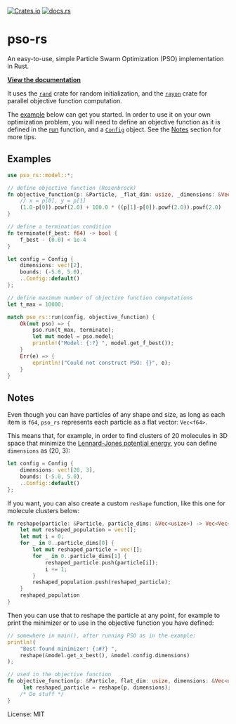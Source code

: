 ﻿[![Crates.io](https://img.shields.io/crates/v/pso_rs)](https://crates.io/crates/pso-rs)
[![docs.rs](https://img.shields.io/docsrs/pso-rs)](https://docs.rs/pso-rs/latest/pso_rs/)

# pso-rs

An easy-to-use, simple Particle Swarm Optimization (PSO) implementation in Rust.

**[View the documentation](https://docs.rs/pso-rs/latest/pso_rs/)**

It uses the [`rand`](https://crates.io/crates/rand) crate for random initialization, and the [`rayon`](https://crates.io/crates/rayon) crate for parallel objective function computation.

The [example](#examples) below can get you started.
In order to use it on your own optimization problem, you will need to define an objective function as it is defined in the [run](fn.run.html) function, and a [`Config`](model/struct.Config.html) object. See the [Notes](#notes) section for more tips.

## Examples

```rust
use pso_rs::model::*;

// define objective function (Rosenbrock)
fn objective_function(p: &Particle, _flat_dim: usize, _dimensions: &Vec<usize>) -> f64 {
    // x = p[0], y = p[1]
    (1.0-p[0]).powf(2.0) + 100.0 * ((p[1]-p[0]).powf(2.0)).powf(2.0)
}

// define a termination condition
fn terminate(f_best: f64) -> bool {
    f_best - (0.0) < 1e-4
}

let config = Config {
    dimensions: vec![2],
    bounds: (-5.0, 5.0),
    ..Config::default()
};

// define maximum number of objective function computations
let t_max = 10000;

match pso_rs::run(config, objective_function) {
    Ok(mut pso) => {
        pso.run(t_max, terminate);
        let mut model = pso.model;
        println!("Model: {:?} ", model.get_f_best());
    }
    Err(e) => {
        eprintln!("Could not construct PSO: {}", e);
    }
}
```

## Notes

Even though you can have particles of any shape and size, as long as each item is `f64`, `pso_rs` represents each particle as a flat vector: `Vec<f64>`.

This means that, for example, in order to find clusters of 20 molecules in 3D space that minimize the [Lennard-Jones potential energy](https://en.wikipedia.org/wiki/Lennard-Jones_potential), you can define `dimensions` as (20, 3):

```rust
let config = Config {
    dimensions: vec![20, 3],
    bounds: (-5.0, 5.0),
    ..Config::default()
};
```

If you want, you can also create a custom `reshape` function, like this one for molecule clusters below:

```rust
fn reshape(particle: &Particle, particle_dims: &Vec<usize>) -> Vec<Vec<f64>> {
    let mut reshaped_population = vec![];
    let mut i = 0;
    for _ in 0..particle_dims[0] {
        let mut reshaped_particle = vec![];
        for _ in 0..particle_dims[1] {
            reshaped_particle.push(particle[i]);
            i += 1;
        }
        reshaped_population.push(reshaped_particle);
    }
    reshaped_population
}
```

Then you can use that to reshape the particle at any point, for example to print the minimizer or to use in the objective function you have defined:

```rust
// somewhere in main(), after running PSO as in the example:
println!(
    "Best found minimizer: {:#?} ",
    reshape(&model.get_x_best(), &model.config.dimensions)
);

// used in the objective function
fn objective_function(p: &Particle, flat_dim: usize, dimensions: &Vec<usize>) -> f64 {
     let reshaped_particle = reshape(p, dimensions);
    /* Do stuff */
}
```

License: MIT
